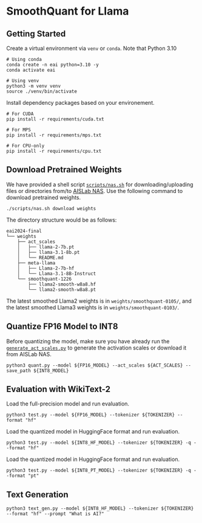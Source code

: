 # SmoothQuant for Llama

## Getting Started

Create a virtual environment via `venv` or `conda`. Note that Python 3.10

```shell
# Using conda
conda create -n eai python=3.10 -y
conda activate eai
```

```shell
# Using venv
python3 -m venv venv
source ./venv/bin/activate
```

Install dependency packages based on your environement.

```shell
# For CUDA
pip install -r requirements/cuda.txt

# For MPS
pip install -r requirements/mps.txt

# For CPU-only
pip install -r requirements/cpu.txt
```

## Download Pretrained Weights

We have provided a shell script [`scripts/nas.sh`](../../scripts/nas.sh) for downloading/uploading files or directories from/to [AISLab NAS](https://aislabnas.ee.ncku.edu.tw). Use the following command to download pretrained weights.

```shell
./scripts/nas.sh download weights
```

The directory structure would be as follows:

```
eai2024-final
└── weights
    ├── act_scales
    │   ├── llama-2-7b.pt
    │   ├── llama-3.1-8b.pt
    │   └── README.md
    ├── meta-llama
    │   ├── Llama-2-7b-hf
    │   └── Llama-3.1-8B-Instruct
    └── smoothquant-1226
        ├── llama2-smooth-w8a8.hf
        └── llama2-smooth-w8a8.pt
```

The latest smoothed Llama2 weights is in `weights/smoothquant-0105/`, and the latest smoothed Llama3 weights is in `weights/smoothquant-0103/`.

## Quantize FP16 Model to INT8

Before quantizing the model, make sure you have already run the [`generate_act_scales.py`](./generate_act_scales.py) to generate the activation scales or download it from AISLab NAS.

```shell
python3 quant.py --model ${FP16_MODEL} --act_scales ${ACT_SCALES} --save_path ${INT8_MODEL}
```

## Evaluation with WikiText-2

Load the full-precision model and run evaluation.

```shell
python3 test.py --model ${FP16_MODEL} --tokenizer ${TOKENIZER} --format "hf"
```

Load the quantized model in HuggingFace format and run evaluation.

```shell
python3 test.py --model ${INT8_HF_MODEL} --tokenizer ${TOKENIZER} -q --format "hf"
```

Load the quantized model in HuggingFace format and run evaluation.

```shell
python3 test.py --model ${INT8_PT_MODEL} --tokenizer ${TOKENIZER} -q --format "pt"
```

## Text Generation

```shell
python3 text_gen.py --model ${INT8_HF_MODEL} --tokenizer ${TOKENIZER} --format "hf" --prompt "What is AI?"
```
